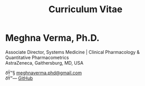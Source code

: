 ﻿---
layout: single
title: "Curriculum Vitae"
permalink: /cv/
author_profile: true
---

# Meghna Verma, Ph.D.

Associate Director, Systems Medicine | Clinical Pharmacology & Quantitative Pharmacometrics  
AstraZeneca, Gaithersburg, MD, USA  

ðŸ“§ meghnaverma.phd@gmail.com  
ðŸ”— [GitHub](https://github.com/meghna-verma)
